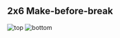 ## 2x6 Make-before-break  ##

![top](https://github.com/hexeguitar/DecadeRbox/blob/master/DesignFiles/Gerbers/MBB_single/2x6MBBtop.png)
![bottom](https://github.com/hexeguitar/DecadeRbox/blob/master/DesignFiles/Gerbers/MBB_single/2x6MBBbtm.png)


